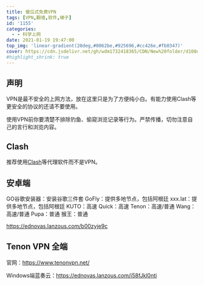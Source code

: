 ```yaml
---
title: 傻瓜式免费VPN
tags: [VPN,翻墙,软件,梯子]
id: '1155'
categories:
  - - 科学上网
date: 2021-01-19 19:47:00
top_img: 'linear-gradient(20deg,#0062be,#925696,#cc426e,#fb0347)'
cover: https://cdn.jsdelivr.net/gh/wdm1732418365/CDN/New%20folder/d108d6daa05c480eacfc817179f39db37f4c118c.webp
#highlight_shrink: true
---
```


## 声明
VPN是最不安全的上网方法，放在这里只是为了方便纯小白。有能力使用Clash等更安全的协议的还请不要使用。

使用VPN前你要清楚不排除钓鱼、偷窥浏览记录等行为。严禁传播，切勿注意自己的言行和浏览内容。

## Clash

推荐使用[Clash](/2020/12/18/freesubscribes/)等代理软件而不是VPN。

## 安卓端

GO谷歌安装器：安装谷歌三件套
GoFly：提供多地节点，包括阿根廷
xxx.lat：提供多地节点，包括阿根廷
KUTO：高速
Quick：高速
Tenon：高速/普通
Wang：高速/普通
Pupa：普通
猴王：普通

https://ednovas.lanzous.com/b00zyje9c

## Tenon VPN 全端

官网：https://www.tenonvpn.net/

Windows端蓝奏云：https://ednovas.lanzous.com/i58fJkl0nti